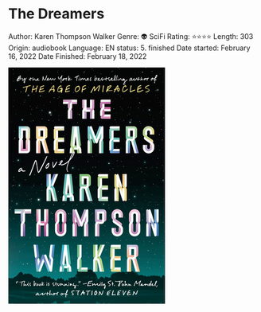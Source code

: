 # The Dreamers

Author: Karen Thompson Walker
Genre: 👽 SciFi
Rating: ⭐️⭐️⭐️⭐️
Length: 303
Origin: audiobook
Language: EN
status: 5. finished
Date started: February 16, 2022
Date Finished: February 18, 2022

![Untitled](The%20Dreamers%20e8b83c41df874c7ca4ffae51297bb292/Untitled.png)
